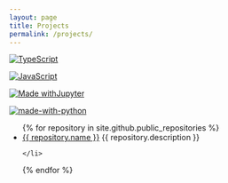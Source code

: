 ```yaml
---
layout: page
title: Projects
permalink: /projects/
---
```


[![TypeScript](https://img.shields.io/badge/--3178C6?logo=typescript&logoColor=ffffff)](https://www.typescriptlang.org/)

[![JavaScript](https://img.shields.io/badge/--F7DF1E?logo=javascript&logoColor=000)](https://www.javascript.com/)

[![Made withJupyter](https://img.shields.io/badge/Made%20with-Jupyter-orange?style=for-the-badge&logo=Jupyter)](https://jupyter.org/try)

[![made-with-python](https://img.shields.io/badge/Made%20with-Python-1f425f.svg)](https://www.python.org/)


<!-- {% for repository in site.github.public_repositories %}
  * [{{ repository.name }}]({{ repository.html_url }})
{% endfor %} -->

<ul>
  {% for repository in site.github.public_repositories %}
    <li>
      <a href="{{ repository.name }}">{{ repository.name }}</a>
      {{ repository.description }}
      
    </li>
  {% endfor %}
</ul>
